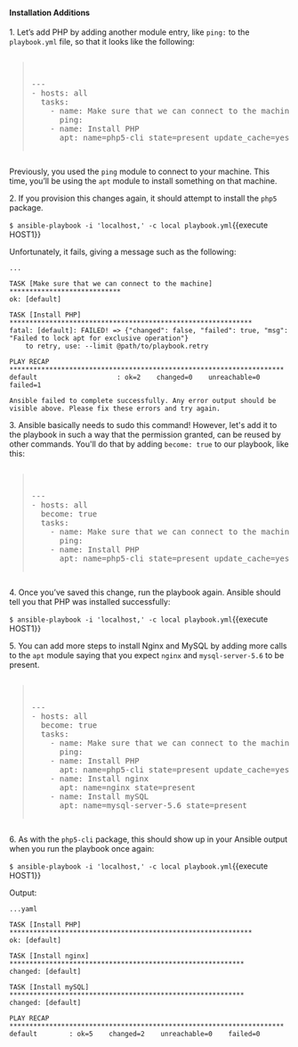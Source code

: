 #### Installation Additions

1\. Let’s add PHP by adding another module entry, like `ping:` to the `playbook.yml` file, so that it looks like the following:

<pre class="file" data-filename="playbook.yml" data-target="replace"><blockquote>

---
- hosts: all
  tasks:
    - name: Make sure that we can connect to the machine
      ping:
    - name: Install PHP
      apt: name=php5-cli state=present update_cache=yes

</blockquote></pre>

Previously, you used the `ping` module to connect to your machine. This time, you’ll be using the `apt` module to install something on that machine.

2\. If you provision this changes again, it should attempt to install the `php5` package.

`$ ansible-playbook -i 'localhost,' -c local playbook.yml`{{execute HOST1}}

Unfortunately, it fails, giving a message such as the following:
```
...

TASK [Make sure that we can connect to the machine] ****************************
ok: [default]

TASK [Install PHP] *************************************************************
fatal: [default]: FAILED! => {"changed": false, "failed": true, "msg": "Failed to lock apt for exclusive operation"}
	to retry, use: --limit @path/to/playbook.retry

PLAY RECAP *********************************************************************
default                    : ok=2    changed=0    unreachable=0    failed=1   

Ansible failed to complete successfully. Any error output should be
visible above. Please fix these errors and try again.
```

3\. Ansible basically needs to sudo this command! However, let's add it to the playbook in such a way that the permission granted, can be reused by other commands. You'll do that by adding `become: true` to our playbook, like this:

<pre class="file" data-filename="playbook.yml" data-target="replace"><blockquote>

---
- hosts: all
  become: true
  tasks:
    - name: Make sure that we can connect to the machine
      ping:
    - name: Install PHP
      apt: name=php5-cli state=present update_cache=yes

</blockquote></pre>

4\. Once you’ve saved this change, run the playbook again. Ansible should tell you that PHP was installed successfully:

`$ ansible-playbook -i 'localhost,' -c local playbook.yml`{{execute HOST1}}

5\. You can add more steps to install Nginx and MySQL by adding more calls to the `apt` module saying that you expect `nginx` and `mysql-server-5.6` to be present.

<pre class="file" data-filename="playbook.yml" data-target="replace"><blockquote>

---
- hosts: all
  become: true
  tasks:
    - name: Make sure that we can connect to the machine
      ping:
    - name: Install PHP
      apt: name=php5-cli state=present update_cache=yes
    - name: Install nginx
      apt: name=nginx state=present
    - name: Install mySQL
      apt: name=mysql-server-5.6 state=present

</blockquote></pre>

6\. As with the `php5-cli` package, this should show up in your Ansible output when you run the playbook once again:

`$ ansible-playbook -i 'localhost,' -c local playbook.yml`{{execute HOST1}}

Output:

```
...yaml

TASK [Install PHP] *************************************************************
ok: [default]

TASK [Install nginx] ***********************************************************
changed: [default]

TASK [Install mySQL] ***********************************************************
changed: [default]

PLAY RECAP *********************************************************************
default        : ok=5    changed=2    unreachable=0    failed=0
```
